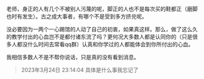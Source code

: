 老师，身正的人有几个不被别人污蔑的呢，脚正的人也不是每次买的鞋都正（磨脚也时有发生）。古之成大事者，有哪个不是受到多方挤兑呢。

没必要因为一两个一心踢馆的人动了自己的初衷，如果真这样。那么，做了这么久的教学付出的心血岂不是都付诸东流了吗？更何况大多数人都是认同你的（只是很多人都没什么时间去常看qq群）认真和你学过的人都能体会到你所付出的心血。

我相信多数人不是不帮你说话，只是真的没有看到消息。

> 2023年3月24日 23:14:04 具体是什么事我忘记了